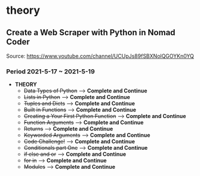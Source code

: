 # theory
## Create a Web Scraper with Python in Nomad Coder
Source: https://www.youtube.com/channel/UCUpJs89fSBXNolQGOYKn0YQ


### Period 2021-5-17 ~ 2021-5-19
+ __THEORY__
    - ~~Data Types of Python~~ --> __Complete and Continue__
    - ~~Lists in Python~~ --> __Complete and Continue__
    - ~~Tuples and Dicts~~ --> __Complete and Continue__
    - ~~Built in Functions~~ --> __Complete and Continue__
    - ~~Creating a Your First Python Function~~ --> __Complete and Continue__
    - ~~Function Arguments~~ --> __Complete and Continue__
    - ~~Returns~~ --> __Complete and Continue__
    - ~~Keyworded Arguments~~ --> __Complete and Continue__
    - ~~Code Challenge!~~ --> __Complete and Continue__
    - ~~Conditionals part One~~ --> __Complete and Continue__
    - ~~if else and or~~ --> __Complete and Continue__
    - ~~for in~~ --> __Complete and Continue__
    - ~~Modules~~ --> __Complete and Continue__
